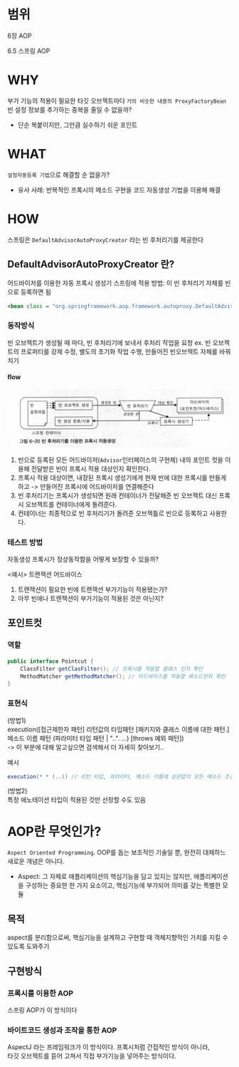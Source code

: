 # 범위
6장 AOP

6.5 스프링 AOP

# WHY
부가 기능의 적용이 필요한 타깃 오브젝트마다 `거의 비슷한 내용의 ProxyFactoryBean` 빈 설정 정보를 추가하는 중복을 줄일 수 없을까? 
- 단순 복붙이지만, 그만큼 실수하기 쉬운 포인트

# WHAT
`설정자동등록 기법`으로 해결할 순 없을가?
- 유사 사례: 반복적인 프록시의 메소드 구현을 코드 자동생성 기법을 이용해 해결

# HOW
스프링은 `DefaultAdvisorAutoProxyCreator` 라는 빈 후처리기를 제공한다

## DefaultAdvisorAutoProxyCreator 란? 
어드바이저를 이용한 자동 프록시 생성기
스프링에 적용 방법: 이 빈 후처리기 자체를 빈으로 등록하면 됨
``` xml
<bean class = "org.springframework.aop.framework.autoproxy.DefaultAdvisorAutoProxyCreator" />
```

### 동작방식
빈 오브젝트가 생성될 때 마다, 빈 후처리기에 보내서 후처리 작업을 요청
ex. 빈 오브젝트의 프로퍼티를 강제 수정, 별도의 초기화 작업 수행, 만들어진 빈오브젝트 자체를 바꿔치기

#### flow
<img alt="img.png" src="그림6-20_빈후처리기를이용한프록시자동생성.png" width="500"/>

1. 빈으로 등록된 모든 어드바이저(`Advisor`인터페이스의 구현체) 내의 포인트 컷을 이용해 전달받은 빈이 프록시 적용 대상인지 확인한다.
2. 프록시 적용 대상이면, 내장된 프록시 생성기에게 현재 빈에 대한 프록시를 만들게 하고 -> 만들어진 프록시에 어드바이저를 연결해준다 
3. 빈 후처리기는 프록시가 생성되면 원래 컨테이너가 전달해준 빈 오브젝트 대신 프록시 오브젝트를 컨테이너에게 돌려준다.
4. 컨테이너는 최종적으로 빈 후처리기가 돌려준 오브젝틀르 빈으로 등록하고 사용한다. 

### 테스트 방법
자동생성 프록시가 정상동작함을 어떻게 보장할 수 있을까?  

<예시> 
트랜잭션 어드바이스
1. 트랜잭션이 필요한 빈에 트랜잭션 부가기능이 적용됐는가?
2. 아무 빈에나 트랜잭션이 부가기능이 적용된 것은 아닌지?

## 포인트컷
### 역할
``` java
public interface Pointcut {
    ClassFilter getClasFilter(); // 프록시를 적용할 클래스 인지 확인
    MethodMatcher getMethodMatcher(); // 어드바이스를 적용할 메소드인지 확인
}
```
### 표현식
(방법1)  
execution([접근제한자 패턴] 리턴값의 타입패턴 [패키지와 클래스 이름에 대한 패턴.] 메소드 이름 패턴 (파라미터 타입 패턴 | "..". ...) [throws 예외 패턴])  
-> 이 부분에 대해 알고싶으면 검색해서 더 자세히 찾아보기..

예시
```java
execution(* * (..)) // 리턴 타입, 파라미터, 메소드 이름에 상관없이 모든 메소드 조건을 허용
```
(방법2)  
특정 애노테이션 타입이 적용된 것만 선정할 수도 있음

# AOP란 무엇인가?
`Aspect Oriented Programming`. 
OOP를 돕는 보조적인 기술일 뿐, 완전히 대체하느 새로운 개념은 아니다. 
* Aspect: 그 자체로 애플리케이션의 핵심기능을 담고 있지는 않지만, 애플리케이션을 구성하는 중요한 한 가지 요소이고, 핵심기능에 부가되어 의미를 갖는 특별한 모듈

## 목적
aspect를 분리함으로써, 핵심기능을 설계하고 구현할 때 객체지향적인 가치를 지킬 수 있도록 도와주기

## 구현방식
### 프록시를 이용한 AOP
스프링 AOP가 이 방식이다
### 바이트코드 생성과 조작을 통한 AOP
AspectJ 라는 프레임워크가 이 방식이다.
프록시처럼 간접적인 방식이 아니라,  
타깃 오브젝트를 뜯어 고쳐서 직접 부가기능을 넣어주는 방식이다. 